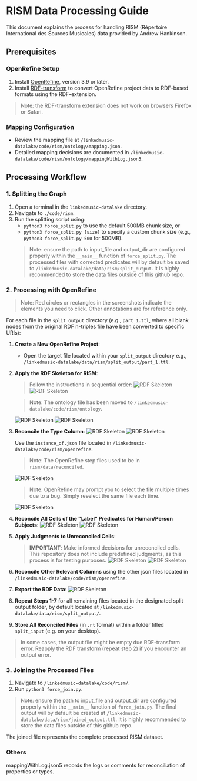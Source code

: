 # RISM Data Processing Guide

This document explains the process for handling RISM (Répertoire International des Sources Musicales) data provided by Andrew Hankinson.

## Prerequisites

### OpenRefine Setup
1. Install [OpenRefine](https://openrefine.org/), version 3.9 or later.
2. Install [RDF-transform](https://github.com/AtesComp/rdf-transform) to convert OpenRefine project data to RDF-based formats using the RDF-extension.
> Note: the RDF-transform extension does not work on browsers Firefox or Safari.

### Mapping Configuration
- Review the mapping file at `/linkedmusic-datalake/code/rism/ontology/mapping.json`.
- Detailed mapping decisions are documented in `/linkedmusic-datalake/code/rism/ontology/mappingWithLog.json5`.

## Processing Workflow

### 1. Splitting the Graph
1. Open a terminal in the `linkedmusic-datalake` directory.
2. Navigate to `./code/rism`.
3. Run the splitting script using:
    - `python3 force_split.py` to use the default 500MB chunk size, or
    - `python3 force_split.py [size]` to specify a custom chunk size (e.g., `python3 force_split.py 500` for 500MB).
    > Note: ensure the path to input_file and output_dir are configured properly within the `__main__` function of `force_split.py`. The processed files with corrected predicates will by default be saved to `/linkedmusic-datalake/data/rism/split_output`. It is highly recommended to store the data files outside of this github repo.

### 2. Processing with OpenRefine
> Note: Red circles or rectangles in the screenshots indicate the elements you need to click. Other annotations are for reference only.

For each file in the `split_output` directory (e.g., `part_1.ttl`, where all blank nodes from the original RDF n-triples file have been converted to specific URIs):

1. **Create a New OpenRefine Project**:
    - Open the target file located within your `split_output` directory e.g., `/linkedmusic-datalake/data/rism/split_output/part_1.ttl`.

2. **Apply the RDF Skeleton for RISM**:
    > Follow the instructions in sequential order:
    ![RDF Skeleton](./assets/01.png)
    ![RDF Skeleton](./assets/02.jpg)

    > Note: The ontology file has been moved to `/linkedmusic-datalake/code/rism/ontology`.

    ![RDF Skeleton](./assets/03.jpg)
    ![RDF Skeleton](./assets/04.png)

3. **Reconcile the Type Column**:
    ![RDF Skeleton](./assets/05.jpg)
    ![RDF Skeleton](./assets/06.png)
    
    Use the `instance_of.json` file located in `/linkedmusic-datalake/code/rism/openrefine`.

    > Note: The OpenRefine step files used to be in `rism/data/reconciled`.

    ![RDF Skeleton](./assets/07.jpg)

    > Note: OpenRefine may prompt you to select the file multiple times due to a bug. Simply reselect the same file each time.

    ![RDF Skeleton](./assets/08.jpg)

4. **Reconcile All Cells of the "Label" Predicates for Human/Person Subjects**:
    ![RDF Skeleton](./assets/09.jpg)
    ![RDF Skeleton](./assets/10.jpg)

5. **Apply Judgments to Unreconciled Cells**:
    > **IMPORTANT**: Make informed decisions for unreconciled cells. This repository does not include predefined judgments, as this process is for testing purposes.
    ![RDF Skeleton](./assets/11.jpg)
    ![RDF Skeleton](./assets/12.jpg)

6. **Reconcile Other Relevant Columns** using the other json files located in `/linkedmusic-datalake/code/rism/openrefine`.

7. **Export the RDF Data**:
    ![RDF Skeleton](./assets/13.jpg)

8. **Repeat Steps 1-7** for all remaining files located in the designated split output folder, by default located at `/linkedmusic-datalake/data/rism/split_output/`.

9. **Store All Reconciled Files** (in `.nt` format) within a folder titled `split_input` (e.g. on your desktop).

> In some cases, the output file might be empty due RDF-transform error.
> Reapply the RDF transform (repeat step 2) if you encounter an output error.

### 3. Joining the Processed Files
1. Navigate to `/linkedmusic-datalake/code/rism/`.
2. Run `python3 force_join.py`.
> Note: ensure the path to input_file and output_dir are configured properly within the `__main__` function of `force_join.py`. The final output will by default be created at `/linkedmusic-datalake/data/rism/joined_output.ttl`. It is highly recommended to store the data files outside of this github repo.

The joined file represents the complete processed RISM dataset.

### Others
mappingWithLog.json5 records the logs or comments for reconciliation of properties or types.
